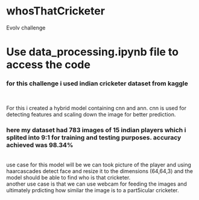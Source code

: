 # whosThatCricketer
Evolv challenge<br>
<h1>Use data_processing.ipynb file to access the code</h1>
<h3>for this challenge i used indian cricketer dataset from kaggle</h3><br>

For this i created a hybrid model containing cnn and ann. cnn is used for detecting features and scaling down the image for better prediction.<br>

<h3>here my dataset had 783 images of 15 indian players which i splited into 9:1 for training and testing purposes.
accuracy achieved was 98.34%</h3><br> 
use case for this model will be we can took picture of the player and using haarcascades detect face and resize it to the dimensions (64,64,3) and the model 
should be able to find who is that cricketer.<br>
another use case is that we can use webcam for feeding the images and ultimately prdicting how similar the image is to a part5icular cricketer.
